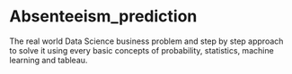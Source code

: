 # Absenteeism_prediction
The real world Data Science business problem and step by step approach to solve it using every basic concepts of probability, statistics, machine learning and tableau. 

